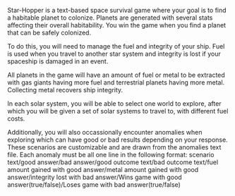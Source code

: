 Star-Hopper is a text-based space survival game where your goal is to find a habitable planet to colonize. Planets are generated with several stats affecting their overall habitability.
You win the game when you find a planet that can be safely colonized.

To do this, you will need to manage the fuel and integrity of your ship. Fuel is used when you travel to another star system and integrity is lost if your spaceship is damaged in an event.

All planets in the game will have an amount of fuel or metal to be extracted with gas giants having more fuel and terrestrial planets having more metal. Collecting metal recovers ship integrity.

In each solar system, you will be able to select one world to explore, after which you will be given a set of solar systems to travel to, with different fuel costs.

Additionally, you will also occassionally encounter anomalies when exploring which can have good or bad results depending on your response. These scenarios are customizable and are drawn from the anomalies text file.
Each anomaly must be all one line in the following format:
scenario text/good answer/bad answer/good outcome text/bad outcome text/fuel amount gained with good answer/metal amount gained with good answer/integrity lost with bad answer/Wins game with good answer(true/false)/Loses game with bad answer(true/false)
